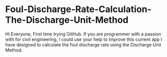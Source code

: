 # Foul-Discharge-Rate-Calculation-The-Discharge-Unit-Method
Hi Everyone,
First time trying GitHub. If you are programmer with a passion with for civil engineering, I could use your help to improve this current app I have designed to calculate the foul discharge rate using the Discharge Unit Method.
